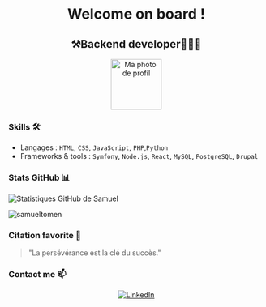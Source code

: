 <h1 align="center">Welcome on board !</h1>

<h2 align="center">⚒️Backend developer👨🏽‍💻</h2>

<span></span>

<p align="center">
  <img src="https://avatars.githubusercontent.com/u/113606314?v=4" width="100" height="100" alt="Ma photo de profil"/>
</p>

<h3>Skills 🛠</h3>

- Langages : `HTML`, `CSS`, `JavaScript`, `PHP`,`Python`
- Frameworks & tools : `Symfony`, `Node.js`, `React`, `MySQL`, `PostgreSQL`, `Drupal`

<h3>Stats GitHub 📊</h3>
<div>
  <p>
    <img src="https://github-readme-stats.vercel.app/api?username=samueltomen&show_icons=true" alt="Statistiques GitHub de Samuel"/>
  </p>
  <p><img align="center" src="https://github-readme-stats.vercel.app/api/top-langs?username=samueltomen&show_icons=true&locale=en&layout=compact" alt="samueltomen" /></p>
</div>

<h3>Citation favorite 💬</h3>
<blockquote>
  "La persévérance est la clé du succès."
</blockquote>

<h3>Contact me 📫</h3>
<p align="center">
  <a href="https://www.linkedin.com/in/samuel-tomen-nana-b46ab9141">
    <img src="https://img.shields.io/badge/LinkedIn-0077B5?style=for-the-badge&logo=linkedin&logoColor=white" alt="LinkedIn"/>
  </a>
</p>

